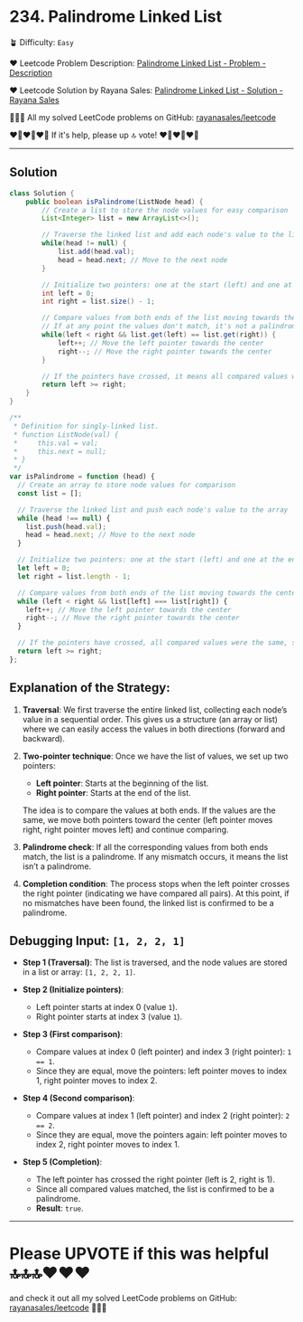 # 234. Palindrome Linked List

🪴 Difficulty: `Easy`

❤️ Leetcode Problem Description: [Palindrome Linked List - Problem - Description](https://leetcode.com/problems/palindrome-linked-list/description/)

❤️ Leetcode Solution by Rayana Sales: [Palindrome Linked List - Solution - Rayana Sales](https://leetcode.com/problems/palindrome-linked-list/solutions/5733876/simple-beginner-friendly-javascript-java/)

💁🏻‍♀️ All my solved LeetCode problems on GitHub: [rayanasales/leetcode](https://github.com/rayanasales/leetcode)

❤️‍🔥❤️‍🔥❤️‍🔥 If it's help, please up 🔝 vote! ❤️‍🔥❤️‍🔥❤️‍🔥

---

## Solution

```java []
class Solution {
    public boolean isPalindrome(ListNode head) {
        // Create a list to store the node values for easy comparison
        List<Integer> list = new ArrayList<>();

        // Traverse the linked list and add each node's value to the list
        while(head != null) {
            list.add(head.val);
            head = head.next; // Move to the next node
        }

        // Initialize two pointers: one at the start (left) and one at the end (right)
        int left = 0;
        int right = list.size() - 1;

        // Compare values from both ends of the list moving towards the center
        // If at any point the values don't match, it's not a palindrome
        while(left < right && list.get(left) == list.get(right)) {
            left++; // Move the left pointer towards the center
            right--; // Move the right pointer towards the center
        }

        // If the pointers have crossed, it means all compared values were the same, so it's a palindrome
        return left >= right;
    }
}
```

```javascript []
/**
 * Definition for singly-linked list.
 * function ListNode(val) {
 *     this.val = val;
 *     this.next = null;
 * }
 */
var isPalindrome = function (head) {
  // Create an array to store node values for comparison
  const list = [];

  // Traverse the linked list and push each node's value to the array
  while (head !== null) {
    list.push(head.val);
    head = head.next; // Move to the next node
  }

  // Initialize two pointers: one at the start (left) and one at the end (right)
  let left = 0;
  let right = list.length - 1;

  // Compare values from both ends of the list moving towards the center
  while (left < right && list[left] === list[right]) {
    left++; // Move the left pointer towards the center
    right--; // Move the right pointer towards the center
  }

  // If the pointers have crossed, all compared values were the same, so it's a palindrome
  return left >= right;
};
```

## Explanation of the Strategy:

1. **Traversal**: We first traverse the entire linked list, collecting each node’s value in a sequential order. This gives us a structure (an array or list) where we can easily access the values in both directions (forward and backward).
2. **Two-pointer technique**: Once we have the list of values, we set up two pointers:

   - **Left pointer**: Starts at the beginning of the list.
   - **Right pointer**: Starts at the end of the list.

   The idea is to compare the values at both ends. If the values are the same, we move both pointers toward the center (left pointer moves right, right pointer moves left) and continue comparing.

3. **Palindrome check**: If all the corresponding values from both ends match, the list is a palindrome. If any mismatch occurs, it means the list isn’t a palindrome.

4. **Completion condition**: The process stops when the left pointer crosses the right pointer (indicating we have compared all pairs). At this point, if no mismatches have been found, the linked list is confirmed to be a palindrome.

## Debugging Input: `[1, 2, 2, 1]`

- **Step 1 (Traversal)**: The list is traversed, and the node values are stored in a list or array: `[1, 2, 2, 1]`.

- **Step 2 (Initialize pointers)**:

  - Left pointer starts at index 0 (value `1`).
  - Right pointer starts at index 3 (value `1`).

- **Step 3 (First comparison)**:

  - Compare values at index 0 (left pointer) and index 3 (right pointer): `1 == 1`.
  - Since they are equal, move the pointers: left pointer moves to index 1, right pointer moves to index 2.

- **Step 4 (Second comparison)**:

  - Compare values at index 1 (left pointer) and index 2 (right pointer): `2 == 2`.
  - Since they are equal, move the pointers again: left pointer moves to index 2, right pointer moves to index 1.

- **Step 5 (Completion)**:
  - The left pointer has crossed the right pointer (left is 2, right is 1).
  - Since all compared values matched, the list is confirmed to be a palindrome.
  - **Result**: `true`.

---

# Please UPVOTE if this was helpful 🔝🔝🔝❤️❤️❤️

and check it out all my solved LeetCode problems on GitHub: [rayanasales/leetcode](https://github.com/rayanasales/leetcode) 🤙😚🤘
